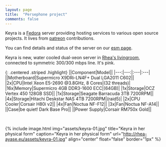 ```yaml
---
layout: page
title:  "Persephone project"
comments: false
---
```


Keyra is a [Fedora](https://fedoraproject.org) server providing hosting services to various open source projects.
It lives from [patreon](https://www.patreon.com/RheaAyase) contributions.

You can find details and status of the server on our [esm page](http://status.persephone.cloud).

Keyra is new, water cooled dual-xeon server in [Rhea's livingroom](https://cloud.rhea-ayase.eu/s/O2i5kF1nZhoyiEZ), connected to symmetric 300/300 mbps line. It's pink.

{: .centered .striped .highlight}
||Component|Model||
|---:|---:|:---|:---|
||Motherboard|Supermicro X9DRi-LN4F+ Dual LGA2011 C602||
|2x|CPU|Intel Xeon E5-2690 @3.8GHz, 8 Cores|(32 threads)|
|16x|Memory|Supermicro 4GB DDR3-1600 ECC|(64GB)|
|1x|Storage|OCZ Vertex 450 128GB SSD||
|1x|Storage|Seagate Barracuda 3TB 7200RPM||
|4x|Storage|Hitachi Deskstar NAS 4TB 7200RPM|(raid5)|
|2x|CPU Cooler|Corsair H80i v2||
|4x|Fan|Noctua NF-F12||
|3x|Fan|Noctua NF-A14||
||Case|be quiet! Dark Base Pro||
||Power Supply|Corsair RM750x Gold||

&nbsp;

{% include image.html
  img="assets/keyra-01.jpg"
  title="Keyra in her physical form"
  caption="Keyra in her physical form"
  url="http://rhea-ayase.eu/assets/keyra-01.jpg"
  align="center"
  float="false"
  border="1px"
%}

